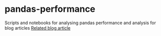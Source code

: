 # pandas-performance
Scripts and notebooks for analysing pandas performance and analysis for blog articles
[Related blog article](https://nonetype.eu.pythonanywhere.com/articles/0004)
